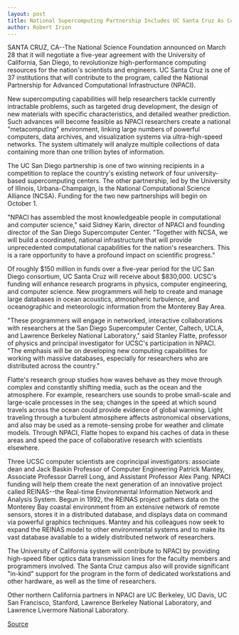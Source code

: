```yaml
---
layout: post
title: National Supercomputing Partnership Includes UC Santa Cruz As Contributing Institution
author: Robert Irion
---
```


SANTA CRUZ, CA--The National Science Foundation announced on  March 28 that it will negotiate a five-year agreement with the  University of California, San Diego, to revolutionize high-performance computing resources for the nation's scientists  and engineers. UC Santa Cruz is one of 37 institutions that will  contribute to the program, called the National Partnership for  Advanced Computational Infrastructure (NPACI).

New supercomputing capabilities will help researchers tackle  currently intractable problems, such as targeted drug development,  the design of new materials with specific characteristics, and  detailed weather prediction. Such advances will become feasible as  NPACI researchers create a national "metacomputing" environment,  linking large numbers of powerful computers, data archives, and  visualization systems via ultra-high-speed networks. The system  ultimately will analyze multiple collections of data containing more  than one trillion bytes of information.

The UC San Diego partnership is one of two winning recipients  in a competition to replace the country's existing network of four  university-based supercomputing centers. The other partnership, led  by the University of Illinois, Urbana-Champaign, is the National  Computational Science Alliance (NCSA). Funding for the two new  partnerships will begin on October 1.

"NPACI has assembled the most knowledgeable people in  computational and computer science," said Sidney Karin, director of  NPACI and founding director of the San Diego Supercomputer Center.  "Together with NCSA, we will build a coordinated, national  infrastructure that will provide unprecedented computational  capabilities for the nation's researchers. This is a rare opportunity  to have a profound impact on scientific progress."

Of roughly $150 million in funds over a five-year period for  the UC San Diego consortium, UC Santa Cruz will receive about  $830,000. UCSC's funding will enhance research programs in physics,  computer engineering, and computer science. New programmers will  help to create and manage large databases in ocean acoustics,  atmospheric turbulence, and oceanographic and meteorologic  information from the Monterey Bay Area.

"These programmers will engage in networked, interactive  collaborations with researchers at the San Diego Supercomputer  Center, Caltech, UCLA, and Lawrence Berkeley National Laboratory,"  said Stanley Flatte, professor of physics and principal investigator  for UCSC's participation in NPACI. "The emphasis will be on  developing new computing capabilities for working with massive  databases, especially for researchers who are distributed across the  country."

Flatte's research group studies how waves behave as they  move through complex and constantly shifting media, such as the  ocean and the atmosphere. For example, researchers use sounds to  probe small-scale and large-scale processes in the sea; changes in  the speed at which sound travels across the ocean could provide  evidence of global warming. Light traveling through a turbulent  atmosphere affects astronomical observations, and also may be used  as a remote-sensing probe for weather and climate models. Through  NPACI, Flatte hopes to expand his caches of data in these areas and  speed the pace of collaborative research with scientists elsewhere.

Three UCSC computer scientists are coprincipal investigators:  associate dean and Jack Baskin Professor of Computer Engineering  Patrick Mantey, Associate Professor Darrell Long, and Assistant  Professor Alex Pang. NPACI funding will help them create the next  generation of an innovative project called REINAS--the Real-time  Environmental Information Network and Analysis System. Begun in  1992, the REINAS project gathers data on the Monterey Bay coastal  environment from an extensive network of remote sensors, stores it  in a distributed database, and displays data on command via  powerful graphics techniques. Mantey and his colleagues now seek to  expand the REINAS model to other environmental systems and to  make its vast database available to a widely distributed network of  researchers.

The University of California system will contribute to NPACI  by providing high-speed fiber optics data transmission lines for the  faculty members and programmers involved. The Santa Cruz campus  also will provide significant "in-kind" support for the program in the  form of dedicated workstations and other hardware, as well as the  time of researchers.

Other northern California partners in NPACI are UC Berkeley,  UC Davis, UC San Francisco, Stanford, Lawrence Berkeley National  Laboratory, and Lawrence Livermore National Laboratory.

[Source](http://www1.ucsc.edu/news_events/press_releases/archive/96-97/03-97/033197-UCSC_is_member_of_n.html "Permalink to 033197-UCSC_is_member_of_n")